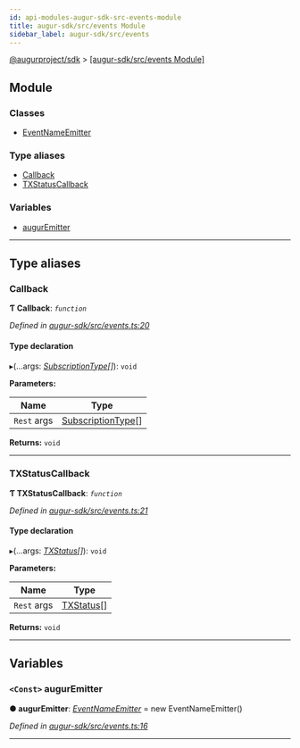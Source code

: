 ```yaml
---
id: api-modules-augur-sdk-src-events-module
title: augur-sdk/src/events Module
sidebar_label: augur-sdk/src/events
---
```


[@augurproject/sdk](api-readme.md) > [[augur-sdk/src/events Module]](api-modules-augur-sdk-src-events-module.md)

## Module

### Classes

* [EventNameEmitter](api-classes-augur-sdk-src-events-eventnameemitter.md)

### Type aliases

* [Callback](api-modules-augur-sdk-src-events-module.md#callback)
* [TXStatusCallback](api-modules-augur-sdk-src-events-module.md#txstatuscallback)

### Variables

* [augurEmitter](api-modules-augur-sdk-src-events-module.md#auguremitter)

---

## Type aliases

<a id="callback"></a>

###  Callback

**Ƭ Callback**: *`function`*

*Defined in [augur-sdk/src/events.ts:20](https://github.com/AugurProject/augur/blob/1e1466f1d3/packages/augur-sdk/src/events.ts#L20)*

#### Type declaration
▸(...args: *[SubscriptionType](api-modules-augur-sdk-src-event-handlers-module.md#subscriptiontype)[]*): `void`

**Parameters:**

| Name | Type |
| ------ | ------ |
| `Rest` args | [SubscriptionType](api-modules-augur-sdk-src-event-handlers-module.md#subscriptiontype)[] |

**Returns:** `void`

___
<a id="txstatuscallback"></a>

###  TXStatusCallback

**Ƭ TXStatusCallback**: *`function`*

*Defined in [augur-sdk/src/events.ts:21](https://github.com/AugurProject/augur/blob/1e1466f1d3/packages/augur-sdk/src/events.ts#L21)*

#### Type declaration
▸(...args: *[TXStatus](api-interfaces-augur-sdk-src-event-handlers-txstatus.md)[]*): `void`

**Parameters:**

| Name | Type |
| ------ | ------ |
| `Rest` args | [TXStatus](api-interfaces-augur-sdk-src-event-handlers-txstatus.md)[] |

**Returns:** `void`

___

## Variables

<a id="auguremitter"></a>

### `<Const>` augurEmitter

**● augurEmitter**: *[EventNameEmitter](api-classes-augur-sdk-src-events-eventnameemitter.md)* =  new EventNameEmitter()

*Defined in [augur-sdk/src/events.ts:16](https://github.com/AugurProject/augur/blob/1e1466f1d3/packages/augur-sdk/src/events.ts#L16)*

___

